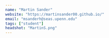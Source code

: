 ```yaml
---
name: "Martin Sander"
website: "https://martinsander00.github.io/"
email: "msanderh@seas.upenn.edu"
tags: ["student"]
headshot: "MartinS.png"
---
```

